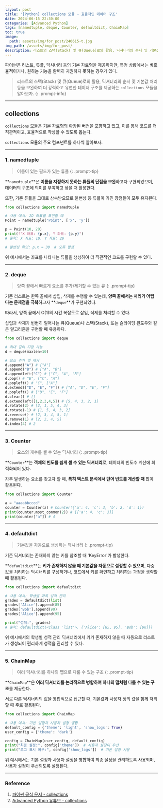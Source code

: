 ```yaml
---
layout: post
title: '[Python] collections 모듈 - 효율적인 데이터 구조'
date: 2024-06-15 22:30:00
categories: [Advanced Python]
tags: [namedtuple, deque, Counter, defaultdict, ChainMap]
toc: true
image:
  path: assets/img/for_post/240615-t.jpg
img_path: /assets/img/for_post/
description: 리스트의 스택(Stack) 및 큐(Queue)로의 활용, 딕셔너리의 순서 및 기본값 처리 등을 보완하여 더 강력하고 유연한 데이터 구조를 제공하는 collections 모듈을 알아보자.
---
```


파이썬은 리스트, 튜플, 딕셔너리 등의 기본 자료형을 제공하지만, 특정 상황에서는 비효율적이거나, 원하는 기능을 완벽히 지원하지 못하는 경우가 있다. 

> 리스트의 스택(Stack) 및 큐(Queue)로의 활용, 딕셔너리의 순서 및 기본값 처리 등을 보완하여 더 강력하고 유연한 데이터 구조를 제공하는 `collections` 모듈을 알아보자.
{: .prompt-info}

---
## collections

`collections` 모듈은 기본 자료형의 확장된 버전을 포함하고 있고, 이를 통해 코드를 더 직관적이고, 효율적으로 작성할 수 있도록 돕는다.

`collections` 모듈의 주요 컴포넌트를 하나씩 알아보자.

---
### 1. namedtuple

> 이름이 있는 필드가 있는 튜플
{: .prompt-tip}

**`namedtuple`**은 **이름을 지정하지 못하는 튜플의 단점을 보완**하고자 구현되었으며, 데이터의 구조에 의미를 부여하고 싶을 때 활용한다.

또한, 기존 튜플을 그대로 상속받으므로 불변성 등 튜플이 가진 장점들이 모두 유지된다.

~~~python
from collections import namedtuple

# 사용 예시: 2D 좌표를 표현할 때
Point = namedtuple('Point', ['x', 'y'])

p = Point(10, 20)
print(f"X 좌표: {p.x}, Y 좌표: {p.y}")
# 출력: X 좌표: 10, Y 좌표: 20

# 불변성 확인: p.x = 30  # 오류 발생
~~~

위 예시에서는 좌표를 나타내는 튜플을 생성하여 더 직관적인 코드를 구현할 수 있다.

---
### 2. deque

> 양쪽 끝에서 빠르게 요소를 추가/제거할 수 있는 큐
{: .prompt-tip}

기존 리스트는 한쪽 끝에서 삽입, 삭제를 수행할 수 있는데, **양쪽 끝에서는 처리가 어렵다는 문제점을 극복**하고자 **`deque`**가 구현되었다.

따라서, 양쪽 끝에서 O(1)의 시간 복잡도로 삽입, 삭제를 처리할 수 있다.

삽입과 삭제가 빈번히 일어나는 큐(Queue)나 스택(Stack), 또는 슬라이딩 윈도우와 같은 알고리즘을 구현할 때 유용하다.

~~~python
from collections import deque

# 최대 길이 지정 가능
d = deque(maxlen=10)

# 요소 추가 및 제거
d.append("A") # ["A"]
d.append("B") # ["A", "B"]
d.appendleft("C") # ["C", "A", "B"]
d.pop() # "B", ["C", "A"]
d.popleft() # "C", ["A"]
d.extend(["D", "E", "F"]) # ["A", "D", "E", "F"]
d.popleft() # ["D", "E", "F"]
d.clear() # []
d.extendleft([1,2,3,4,5]) # [5, 4, 3, 2, 1]
d.rotate(2) # [2, 1, 5, 4, 3]
d.rotate(-1) # [1, 5, 4, 3, 2]
d.reverse() # [2, 3, 4, 5, 1]
d.remove(1) # [2, 3, 4, 5]
d.index(4) # 2
~~~

---
### 3. Counter

> 요소의 개수를 셀 수 있는 딕셔너리
{: .prompt-tip}

**`Counter`**는 **객체의 빈도를 쉽게 셀 수 있는 딕셔너리**로, 데이터의 빈도수 계산에 최적화되어 있다.

자주 발생하는 요소를 찾고자 할 때, **특히 텍스트 분석에서 단어 빈도를 계산할 때** 많이 활용된다.

~~~python
from collections import Counter

a = "aaaabbcccd"
counter = Counter(a) # Counter({'a': 4, 'c': 3, 'b': 2, 'd': 1})
print(counter.most_common(2)) # [{'a': 4, 'c': 3}]
print(counter["a"]) # 4 
~~~

---
### 4. defaultdict

> 기본값을 자동으로 생성하는 딕셔너리
{: .prompt-tip}

기존 딕셔너리는 존재하지 않는 키를 참조할 때 'KeyError'가 발생한다.

**`defaultdict`**는 **키가 존재하지 않을 때 기본값을 자동으로 설정할 수 있으며**, 다중 값을 처리하는 딕셔너리를 구성하거나, 코드에서 키를 확인하고 처리하는 과정을 생략할 때 활용된다.

~~~python
from collections import defaultdict

# 사용 예시: 학생별 과목 성적 관리
grades = defaultdict(list)
grades['Alice'].append(85)
grades['Bob'].append(90)
grades['Alice'].append(95)

print("성적:", grades)
# 출력: defaultdict(<class 'list'>, {'Alice': [85, 95], 'Bob': [90]})
~~~

위 예시에서의 학생별 성적 관리 딕셔너리에서 키가 존재하지 않을 때 자동으로 리스트가 생성되어 편리하게 성적을 관리할 수 있다.

---
### 5. ChainMap

> 여러 딕셔너리를 하나의 맵으로 다룰 수 있는 구조
{: .prompt-tip}

**`ChainMap`**은 **여러 딕셔너리를 논리적으로 병합하여 하나의 맵처럼 다룰 수 있는 구조**를 제공한다.

서로 다른 딕셔너리의 값을 통합적으로 접근할 때, 기본값과 사용자 정의 값을 함께 처리할 때 주로 활용된다.

~~~python
from collections import ChainMap

# 사용 예시: 기본 설정과 사용자 설정 병합
default_config = {'theme': 'light', 'show_logs': True}
user_config = {'theme': 'dark'}

config = ChainMap(user_config, default_config)
print("최종 설정:", config['theme'])  # 사용자 설정이 우선
print("로그 표시 여부:", config['show_logs'])  # 기본 설정 사용
~~~

위 예시에서는 기본 설정과 사용자 설정을 병합하여 최종 설정을 관리하도록 사용되며, 사용자 설정이 우선되도록 설정된다.

---
### Reference

1. [파이썬 공식 문서 - collections](https://docs.python.org/ko/3/library/collections.html)
2. [Advanced Python 유튜브 - collections](https://youtu.be/UdcPhnNjSEw?si=nC6QQHzVCzhZDdcL)
